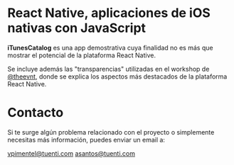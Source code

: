 # React Native, aplicaciones de iOS nativas con JavaScript

__iTunesCatalog__ es una app demostrativa cuya finalidad no es más que mostrar el potencial de la plataforma React Native. 

Se incluye además las "transparencias" utilizadas en el workshop de [@theevnt](http://twitter.com/theevnt), donde se explica los aspectos más destacados de la plataforma React Native.

# Contacto

Si te surge algún problema relacionado con el proyecto o simplemente necesitas más información, puedes enviar un email a:

vpimentel@tuenti.com
asantos@tuenti.com
